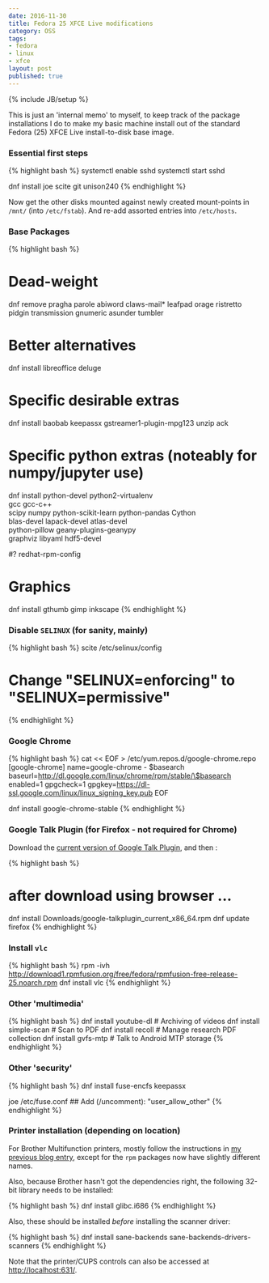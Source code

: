 ```yaml
---
date: 2016-11-30
title: Fedora 25 XFCE Live modifications
category: OSS
tags:
- fedora
- linux
- xfce
layout: post
published: true
---
```

{% include JB/setup %}


This is just an 'internal memo' to myself, to keep track of the package installations
I do to make my basic machine install out of the standard Fedora (25) XFCE Live install-to-disk
base image.


### Essential first steps

{% highlight bash %}
systemctl enable sshd
systemctl start sshd

dnf install joe scite git unison240 
{% endhighlight %}

Now get the other disks mounted against newly created mount-points in ```/mnt/``` (into ```/etc/fstab```).
And re-add assorted entries into ```/etc/hosts```.

### Base Packages

{% highlight bash %}
# Dead-weight
dnf remove pragha parole abiword claws-mail* leafpad orage ristretto pidgin transmission gnumeric asunder tumbler

# Better alternatives
dnf install libreoffice deluge 

# Specific desirable extras
dnf install baobab keepassx gstreamer1-plugin-mpg123 unzip ack

# Specific python extras (noteably for numpy/jupyter use)
dnf install python-devel python2-virtualenv \
            gcc gcc-c++ \
            scipy numpy python-scikit-learn python-pandas Cython  \
            blas-devel lapack-devel atlas-devel  \
            python-pillow geany-plugins-geanypy  \
            graphviz libyaml hdf5-devel

#? redhat-rpm-config

# Graphics
dnf install gthumb gimp inkscape
{% endhighlight %}


### Disable ```SELINUX``` (for sanity, mainly)

{% highlight bash %}
scite /etc/selinux/config
# Change "SELINUX=enforcing" to "SELINUX=permissive"
{% endhighlight %}


### Google Chrome

{% highlight bash %}
cat << EOF > /etc/yum.repos.d/google-chrome.repo
[google-chrome]
name=google-chrome - \$basearch
baseurl=http://dl.google.com/linux/chrome/rpm/stable/\$basearch
enabled=1
gpgcheck=1
gpgkey=https://dl-ssl.google.com/linux/linux_signing_key.pub
EOF

dnf install google-chrome-stable
{% endhighlight %}


### Google Talk Plugin (for Firefox - not required for Chrome)

Download the [current version of Google Talk Plugin](https://www.google.com/tools/dlpage/hangoutplugin/download.html?platform=linux_fedora_x86_64), and then :

{% highlight bash %}
# after download using browser ...
dnf install Downloads/google-talkplugin_current_x86_64.rpm 
dnf update firefox
{% endhighlight %}


### Install ```vlc```

{% highlight bash %}
rpm -ivh http://download1.rpmfusion.org/free/fedora/rpmfusion-free-release-25.noarch.rpm
dnf install vlc
{% endhighlight %}


### Other 'multimedia'

{% highlight bash %}
dnf install youtube-dl      # Archiving of videos
dnf install simple-scan     # Scan to PDF
dnf install recoll          # Manage research PDF collection
dnf install gvfs-mtp        # Talk to Android MTP storage 
{% endhighlight %}


### Other 'security'

{% highlight bash %}
dnf install fuse-encfs keepassx

joe /etc/fuse.conf  ## Add (/uncomment):  "user_allow_other"
{% endhighlight %}


### Printer installation (depending on location)

For Brother Multifunction printers, mostly follow the instructions 
in [my previous blog entry](/oss/2015/06/08/brother-multifunction-printer), except for the ```rpm``` packages now have slightly different names.

Also, because Brother hasn't got the dependencies right, the following 32-bit library needs to be installed:

{% highlight bash %}
dnf install glibc.i686
{% endhighlight %}

Also, these should be installed *before* installing the scanner driver:

{% highlight bash %}
dnf install sane-backends sane-backends-drivers-scanners
{% endhighlight %}

Note that the printer/CUPS controls can also be accessed at [http://localhost:631/](http://localhost:631/).

